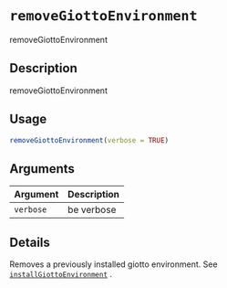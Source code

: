 # `removeGiottoEnvironment`

removeGiottoEnvironment


## Description

removeGiottoEnvironment


## Usage

```r
removeGiottoEnvironment(verbose = TRUE)
```


## Arguments

Argument      |Description
------------- |----------------
`verbose`     |     be verbose


## Details

Removes a previously installed giotto environment.
 See [`installGiottoEnvironment`](#installgiottoenvironment) .


